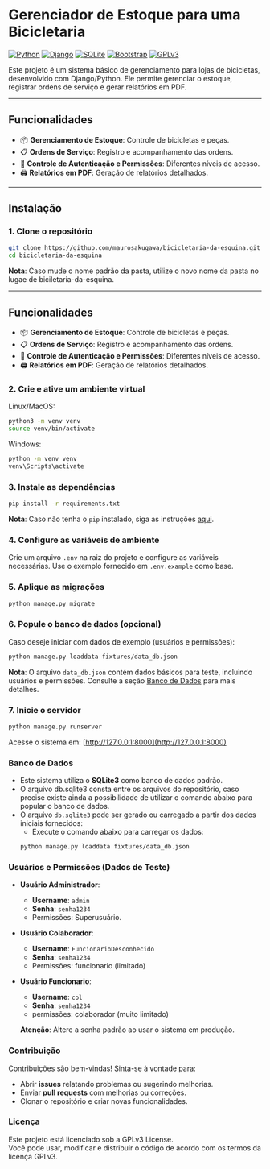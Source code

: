 
# Gerenciador de Estoque para uma Bicicletaria

[![Python](https://img.shields.io/badge/Python-3.10%2B-blue)](https://www.python.org/) [![Django](https://img.shields.io/badge/Django-4.x-green)](https://www.djangoproject.com/) [![SQLite](https://img.shields.io/badge/SQLite-3-lightgrey)](https://www.sqlite.org/) [![Bootstrap](https://img.shields.io/badge/Bootstrap-5.x-purple)](https://getbootstrap.com/) [![GPLv3](https://img.shields.io/badge/License-GPLv3-blue)](https://www.gnu.org/licenses/gpl-3.0.html)


Este projeto é um sistema básico de gerenciamento para lojas de bicicletas, desenvolvido com Django/Python. Ele permite gerenciar o estoque, registrar ordens de serviço e gerar relatórios em PDF.

---

## **Funcionalidades**

- 📦 **Gerenciamento de Estoque**: Controle de bicicletas e peças.
- 📋 **Ordens de Serviço**: Registro e acompanhamento das ordens.
- 🔐 **Controle de Autenticação e Permissões**: Diferentes níveis de acesso.
- 🖨️ **Relatórios em PDF**: Geração de relatórios detalhados.

---

## **Instalação**

### **1. Clone o repositório**
```bash
git clone https://github.com/maurosakugawa/bicicletaria-da-esquina.git
cd bicicletaria-da-esquina
```
**Nota**: Caso mude o nome padrão da pasta, utilize o novo nome da pasta no lugae de biciletaria-da-esquina.

----------

## **Funcionalidades**

-   📦 **Gerenciamento de Estoque**: Controle de bicicletas e peças.
-   📋 **Ordens de Serviço**: Registro e acompanhamento das ordens.
-   🔐 **Controle de Autenticação e Permissões**: Diferentes níveis de acesso.
-   🖨️ **Relatórios em PDF**: Geração de relatórios detalhados.



### **2. Crie e ative um ambiente virtual**

Linux/MacOS:
```bash
python3 -m venv venv
source venv/bin/activate
```
Windows:
```bash
python -m venv venv
venv\Scripts\activate
```
### 3. Instale as dependências
```bash
pip install -r requirements.txt
```
**Nota**: Caso não tenha o `pip` instalado, siga as instruções [aqui](https://pip.pypa.io/en/stable/installation/).

### **4. Configure as variáveis de ambiente**

Crie um arquivo `.env` na raiz do projeto e configure as variáveis necessárias. Use o exemplo fornecido em `.env.example` como base.

### 5. Aplique as migrações
```bash
python manage.py migrate
```

### **6. Popule o banco de dados (opcional)**

Caso deseje iniciar com dados de exemplo (usuários e permissões):
```bash
python manage.py loaddata fixtures/data_db.json
```
**Nota**: O arquivo `data_db.json` contém dados básicos para teste, incluindo usuários e permissões. Consulte a seção [Banco de Dados](#banco-de-dados) para mais detalhes.

### 7. Inicie o servidor
```bash
python manage.py runserver
```
Acesse o sistema em: [http://127.0.0.1:8000](http://127.0.0.1:8000)
### Banco de Dados

-   Este sistema utiliza o **SQLite3** como banco de dados padrão.
- O arquivo db.sqlite3 consta entre os arquivos do repositório, caso precise existe ainda a possibilidade de utilizar o comando abaixo para popular o banco de dados.
-   O arquivo `db.sqlite3` pode ser gerado ou carregado a partir dos dados iniciais fornecidos:
	- Execute o comando abaixo para carregar os dados:
	```bash
	python manage.py loaddata fixtures/data_db.json
	```
### **Usuários e Permissões (Dados de Teste)**

-   **Usuário Administrador**:
    -   **Username**: `admin`
    -   **Senha**: `senha1234`
    -   Permissões: Superusuário.
-   **Usuário Colaborador**:
    -   **Username**: `FuncionarioDesconhecido`
    -   **Senha**: `senha1234`
    -  Permissões: funcionario (limitado)
-   **Usuário Funcionario**:
    -   **Username**: `col`
    -   **Senha**: `senha1234`
    - permissões: colaborador (muito limitado)

    **Atenção**: Altere a senha padrão ao usar o sistema em produção.

### **Contribuição**

Contribuições são bem-vindas! Sinta-se à vontade para:

-   Abrir **issues** relatando problemas ou sugerindo melhorias.
-   Enviar **pull requests** com melhorias ou correções.
-   Clonar o repositório e criar novas funcionalidades.

### **Licença**

Este projeto está licenciado sob a GPLv3 License.  
Você pode usar, modificar e distribuir o código de acordo com os termos da licença GPLv3.

